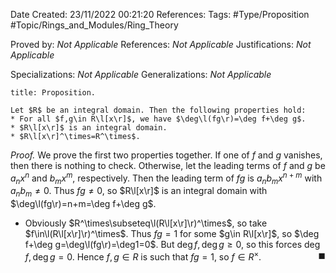 <div class="topSpace"></div>

Date Created: 23/11/2022 00:21:20
References:
Tags: #Type/Proposition #Topic/Rings_and_Modules/Ring_Theory

Proved by: <i>Not Applicable</i>
References: <i>Not Applicable</i>
Justifications: <i>Not Applicable</i>

Specializations: <i>Not Applicable</i>
Generalizations: <i>Not Applicable</i>

``` ad-Proposition
title: Proposition.

Let $R$ be an integral domain. Then the following properties hold:
* For all $f,g\in R\l[x\r]$, we have $\deg\l(fg\r)=\deg f+\deg g$.
* $R\l[x\r]$ is an integral domain.
* $R\l[x\r]^\times=R^\times$.

```

<i>Proof.</i> We prove the first two properties together. If one of $f$ and $g$ vanishes, then there is nothing to check. Otherwise, let the leading terms of $f$ and $g$ be $a_nx^n$ and $b_mx^m$, respectively. Then the leading term of $fg$ is $a_nb_mx^{n+m}$ with $a_nb_m\neq0$. Thus $fg\neq0$, so $R\l[x\r]$ is an integral domain with $\deg\l(fg\r)=n+m=\deg f+\deg g$.

* Obviously $R^\times\subseteq\l(R\l[x\r]\r)^\times$, so take $f\in\l(R\l[x\r]\r)^\times$. Thus $fg=1$ for some $g\in R\l[x\r]$, so $\deg f+\deg g=\deg\l(fg\r)=\deg1=0$. But $\deg f,\deg g\geq0$, so this forces $\deg f,\deg g=0$. Hence $f,g\in R$ is such that $fg=1$, so $f\in R^\times$.<span style="float:right;">$\blacksquare$</span>
